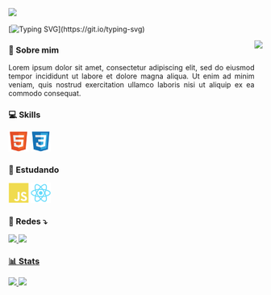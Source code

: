 ![](https://komarev.com/ghpvc/?username=renatabfs&color=lightgrey&label=Views&style=plastic)

[![Typing SVG](https://readme-typing-svg.demolab.com?font=Fira+Code&pause=1000&color=E3F2F7&center=true&vCenter=true&width=435&lines=%F0%9F%90%A8+Ol%C3%A1%2C+meu+nome+%C3%A9+Tarscilla!)](https://git.io/typing-svg)

<img height=400 align="right" src="https://github.com/tarscilla/tarscilla/assets/113654299/682a2770-4d92-4eb7-b004-5b6b1eeaf073"/>

### 📖 Sobre mim

<section>
<p align="justify">
<!-- Adicionar texto aki -->
Lorem ipsum dolor sit amet, consectetur adipiscing elit, sed do eiusmod tempor incididunt ut labore et dolore magna aliqua. Ut enim ad minim veniam, quis nostrud exercitation ullamco laboris nisi ut aliquip ex ea commodo consequat.
</p>

### 💻 Skills 
<img height="40px" src="https://github.com/devicons/devicon/blob/master/icons/html5/html5-original.svg" alt="HTML"/>
<img height="40px" src="https://github.com/devicons/devicon/blob/master/icons/css3/css3-original.svg" alt="CSS"/>

### 📝 Estudando 
<img height="40px" src="https://github.com/devicons/devicon/blob/master/icons/javascript/javascript-plain.svg" alt="JavaScript"/>
<img height="40px" src="https://github.com/devicons/devicon/blob/master/icons/react/react-original.svg" alt="ReactJS"/>

### 💌 Redes ⤵️
<a href="https://twitter.com/tarscilla_" alt="Twitter">
<img height="25px" src="https://img.shields.io/badge/Twitter-1DA1F2?style=for-the-badge&logo=twitter&logoColor=white"/>
  
<a href="https://instagram.com/http_taci" alt="Instagram">
<img height="25px" src="https://img.shields.io/badge/Instagram-E4405F?style=for-the-badge&logo=instagram&logoColor=white"/>

### 📊 Stats
<img src="https://github-readme-stats.vercel.app/api?username=tarscilla&show_icons=true&theme=graywhite&layout=compact"/>
<img src="https://github-readme-stats.vercel.app/api/top-langs/?username=tarscilla&theme=graywhite&layout=compact" />

